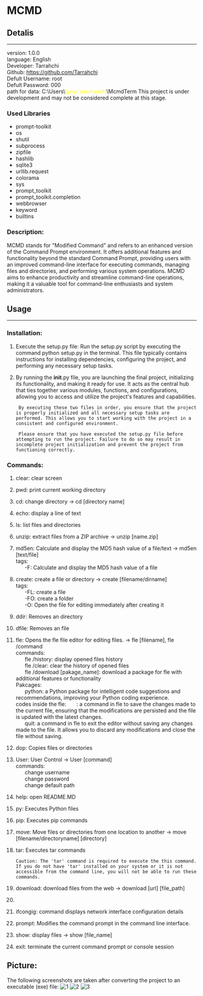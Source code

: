 # MCMD
## Detalis
---
version: 1.0.0<br>
language: English<br>
Developer: Tarrahchi<br>
Github: https://github.com/Tarrahchi<br>
Defult Username: root<br>
Defult Password: 000<br>
path for data: C:\\Users\\<font color="yellow">[your usernaem]</font>\\McmdTerm
                This project is under development and may not be considered complete at this stage.
### Used Libraries
- prompt-toolkit
- os
- shutil
- subprocess
- zipfile
- hashlib
- sqlite3
- urllib.request
- colorama
- sys
- prompt_toolkit
- prompt_toolkit.completion
- webbrowser
- keyword
- builtins

### <b>Description</b>:
MCMD stands for "Modified Command" and refers to an enhanced version of the Command Prompt environment. It offers additional features and functionality beyond the standard Command Prompt, providing users with an improved command-line interface for executing commands, managing files and directories, and performing various system operations. MCMD aims to enhance productivity and streamline command-line operations, making it a valuable tool for command-line enthusiasts and system administrators.

## Usage
---
### Installation:
1. Execute the setup.py file: Run the setup.py script by executing the command python setup.py in the terminal. This file typically contains instructions for installing dependencies, configuring the project, and performing any necessary setup tasks.

2. By running the __init__.py file, you are launching the final project, initializing its functionality, and making it ready for use. It acts as the central hub that ties together various modules, functions, and configurations, allowing you to access and utilize the project's features and capabilities.

        By executing these two files in order, you ensure that the project is properly initialized and all necessary setup tasks are performed. This allows you to start working with the project in a consistent and configured environment.

        Please ensure that you have executed the setup.py file before attempting to run the project. Failure to do so may result in incomplete project initialization and prevent the project from functioning correctly.

### Commands:
1. clear: clear screen
2. pwd: print current working directory
3. cd: change directory -> cd [directory name]
4. echo: display a line of text
5. ls: list files and directories
6. unzip: extract files from a ZIP archive -> unzip [name.zip]
7. md5en: Calculate and display the MD5 hash value of a file/text -> md5en <tags> [text/file]<br>
tags:<br>
&nbsp;&nbsp;&nbsp;&nbsp;&nbsp;&nbsp;-F: Calculate and display the MD5 hash value of a file
8. create: create a file or directory -> create <tags> [filename/dirname]<br>
tags: <br>
&nbsp;&nbsp;&nbsp;&nbsp;&nbsp;&nbsp;-FL: create a file<br>
&nbsp;&nbsp;&nbsp;&nbsp;&nbsp;&nbsp;-FO: create a folder<br>
&nbsp;&nbsp;&nbsp;&nbsp;&nbsp;&nbsp;-O: Open the file for editing immediately after creating it
9. ddir: Removes an directory
10. dfile: Removes an file
11. fle: Opens the fle file editor for editing files. -> fle [filename], fle /command<br>
commands:<br>
&nbsp;&nbsp;&nbsp;&nbsp;&nbsp;&nbsp;fle /history: display opened files history<br>
&nbsp;&nbsp;&nbsp;&nbsp;&nbsp;&nbsp;fle /clear: clear the history of opened files<br>
&nbsp;&nbsp;&nbsp;&nbsp;&nbsp;&nbsp;fle /download [pakage_name]: download a package for fle with additional features or functionality <br>
Pakcages:<br>
&nbsp;&nbsp;&nbsp;&nbsp;&nbsp;&nbsp;python: a Python package for intelligent code suggestions and recommendations, improving your Python coding experience.<br>
codes inside the fle:
&nbsp;&nbsp;&nbsp;&nbsp;&nbsp;&nbsp;<save>: a command in fle to save the changes made to the current file, ensuring that the modifications are persisted and the file is updated with the latest changes.<br>
&nbsp;&nbsp;&nbsp;&nbsp;&nbsp;&nbsp;quit: a command in fle to exit the editor without saving any changes made to the file. It allows you to discard any modifications and close the file without saving.<br>
12. dop: Copies files or directories
13. User: User Control -> User [command]<br>
commands:<br>
&nbsp;&nbsp;&nbsp;&nbsp;&nbsp;&nbsp;change username<br>
&nbsp;&nbsp;&nbsp;&nbsp;&nbsp;&nbsp;change password<br>
&nbsp;&nbsp;&nbsp;&nbsp;&nbsp;&nbsp;change default path<br>
14. help: open README.MD
15. py: Executes Python files
16. pip: Executes pip commands
17. move: Move files or directories from one location to another -> move [filename/directoryname] [directory]
18. tar: Executes tar commands

        Caution: The 'tar' command is required to execute the this command. If you do not have 'tar' installed on your system or it is not accessible from the command line, you will not be able to run these commands.
19. download: download files from the web -> download [url] [file_path]
20. 
21. ifcongig: command displays network interface configuration details
22. prompt: Modifies the command prompt in the command line interface.
23. show: display files -> show [file_name] 
24. exit: terminate the current command prompt or console session

## Picture:
The following screenshots are taken after converting the project to an executable (exe) file:
![1](https://lh3.googleusercontent.com/fife/APg5EOZhyQZoxQLHMs-5nsngC4VIsS0OMwI8j4JarZ3oqHWQmwUuWwYgCAqX1PtNhPrEf5TFYS06dJpy9rEPSnNJcm88xcNd2EcpOC1KLLcz9rnX8kAamf-NgHHhBsedYqJeLjZHqG0M2LSZmAk4atTtI-n8pDSYV9GGSPXrQn9K2gwDO4t2bZT0w-K8-L-2iovSl2o4-tkgcAaMIoHJjIgLxM4TzgrjOPmk8_p9p5zIf6PCXId1tm6uTjso-RJBhRxJf6m_7zvQ90jbJnAYm8PS650zHxfw0tc6O0_l-p6PzlcAgla2vOFVbckNehHecs_Bx7ume9LgMlS8GRwjor1uUSxOzeVhOpoVifXQ80KBaxrPEsMbtKdhkYMTyS4Yty5a7rN4lC7rRQ_xUHlIURXOVMr2S3ce1o2e6llvLa3VTOxnZqKEiJrf4fndMoEQH3642fu3sFebBtu8MTjz6vkkoQ6P7wD9cLhLjoGqfk793t5gsWfzIb-cHQKOFLDMKqNyeD_V_6SBPJkGUoFoaHTlnq9RGRmhXcI0u-_UG0NIn2dxVQV3DKSmnol3o52pGpzrAqJzy7kZui-rp3_mGJ1NFCxP6ulC1Q1s8_0K7kmGVE9JSWj1zMMwreerjBiHsjiDT8G1oqa0CacqB76LNAHswkd3OCBbz8by7O6u42iFWLpEGD6rylbJwYTvCwRZxE8C22DLqfUL73Dh9Feq8yiFTzt-mf6KLXYnmNWyl0ICzhgpLvE0ribWPvEDwDYSG2OahVCUBVJfLoIEG2ZonwRncVd-s70qUWWvgrti8hhYBrCRk6wYXIYTsV6npsiGvh-0ARqCusq2EHlKEr5Pj5d4lSF1iWF8UHzFbBFctYYS-PwcgACjMrGqqz3gaGIUXEv_vXoP3b1G9RJ2VXuHqDwZ6yGtwEnWpQxwCaKQ3MX-nG_Yh9enzMFU7AEyqQEQMAeD458frnIkT2PJu7YSoIuBX15QdUfEbjp_Owf8RW9fNooMBup-y0cuGVGFo3nS1AQyR1uy9VqesFXPNcbeaZIL7NivxOoV3rbgy1wFYeqJHBO_8-ZRc19hMA-q81Zhe7rQR1t9Q9KtCC51OrHpsC5MMaACSUt6zdFidcn4Ym2CHyGCj0Aq0rfKCSzCOftItSmm8YOvR_VjHEqRzquRgY1Fai-Q_8lkJXopaZlBp74velTbc1Jfnb0NSdwekePA8z36CJCxLeTFMe2h77pjc-OJIRC01cgHJOttX2Z2pLpUdxXcwGSVIp76urKh_qDub1W9bLD1OzogOd2P6Ue-1CO4mEGvlYTRwMVUNMwqqGmAkDa3ZN8iHB11RqIzoZIQDLHpW1QKQh8Zu-7ahktO0pqbNBO25e9L_RC67_iG1qY5PeyemxatuWc9InInJdWH8nOCj404T3-XxV95tdELdu9_7GDMtskMlJ03H-WhsxMYky1OO3WwkhY7deLr9P15CfzFQ3pJ0IlK9Fss7pThchpUqUeDIPl_ckiXC1j1O2uIJuUxguZrK6hlUFFOi6Rb3f0=w1366-h615)
![2](https://lh3.googleusercontent.com/fife/APg5EOZImuSRnAAk4lhEppKJxPrNrUi330icw3m0I1bE-KokayzxxAuHGk5-fzJymc_voux3uGKPc9JwSc9I17pDuCh91Y9_g57-xfUyZicDWzFd2gyTufCMddG71I45J6bhL8GcGu9SrUFG1cihwFFXp1DxfNRzspt44A5zPb4OECXcOavDjzkC-f5heBnvve4gqvjX4JXtfu2dfttvALiGvwgG28x2rZ4VX31gtcGvMmsSCZ-nhGL0wVwgYwLLu0tp5ArrfKGbAIXHsywgVYm09Cw5lIlQUkEMMKBY3zgODmd8Zj80EEKiz9n1QT6iIs89E1eskEJsZukXD7D66U2sSb6VC8ts9yZT-N5CDQn6DwZvHyefVY0mGH1GXLrxlMb35lq1GRySSoqXDeieE3pHRcaRVccIss5wYEzXOeEdWPmUdDiSJ2fI3UKMPE7Yf8FGcGSFqTtMp6kvjfH3i4GSP3P3yFN9dxnOSwvWd2HSd4aBXCSI5VYhwbQN6UmZj-8kUvLoDCTZq4exTzMjUWrxA6iqrW-c7IIy52B0KeEb75gksZHxZiEpHluLOvDE8iEvwEK8xSYSVkK0c0_bXYNkQpj3Kzbh3-jFY-6wTlLV5pvHc1B1yWksI8Hxk6jmn7NehP3C7XJwqxsqDk9hvk5C2xyP9ODzqITtGuE-C57x1LJ1U9t3raf3cw-Pb-rRA0eftR65VpZSONVrLkEEy2BLjZi1139FuOak_92PX5Bv3bIR5P2mJD8B_3YfR2Cq47KV4l4TLSCeGkbWY5BP0w4ri8aLNpeO93CrynIu7ryBum1iA0rFFASQs--AlXfZx51eNLyOsAO32xxsXcqIP2O5MJRQcxpNYYGBiNFcJzh9HVFxN-MMuBebwKjnojYFmVpHi8zxdOTn2c4VmXxvvCGQeTtojMFKp0fg-D3BBKqKVZ2qER1ub9HBAQ6l3DpV0lTXvI9bhB3gKjw45tM74y9VGxWaeABhmu1kUefiErPsqzG3XaJrXRnBWWK4b_GC5QexGfyZ8bPZWulfvoppxlqiARxWEKPVkK3mwbzCncvDjVUVwHuqCB5Dv_q8fQVRf-1g6O4RfVhb8Mv_SPHHZVuX2qA7U98xcUko6vCJvtbtDwSlPOdo4EwLgNBDlB0U4nkboz3pkOdSHBMKDVCAg0RmJ8CRBCR0ttHwdn4GEWI5E-ZGry_K4BCECbjwu9k2gzMUSq6gyH4QQBPBfx3OlcuMCLW6Wa4dfDh5C1K3_dk_Ov7GkXLUdKYTPoPs892vjm6mPXx_ptNIoN-u1ejV2AHgwjfjg831LVTY4bZDeKL0nNR12hghiFPArLuzw13ZGjKp54SQltIEyEpRlYmuMOaHY00jF8wQ4zi846Zb1IYlyfPQIJevNvRdONg0jRyjNym1GmqEP_xkbzDC2vYE2pWUZOxIvGgSSfGQ1rF4Wog5TA-9hH9kAloKgf8Fd7wfDCVGPv_JxeUkcz0AT07p4O7d999WvIpy876kY2IXC95ZiGncvRU-iY4D51UTeLB025c=w1366-h295)
![3](https://lh3.googleusercontent.com/fife/APg5EOY1G-5VTgHb_tOZXez5uChDX8-HCmAVYDfQ6xBCiDOevqBXveBk4s1Nut7cEGSfKiK3BUdn0ZzUEaYDKtEQqvIqLHO60G2d4Bnlawy_xd9K_LdtG5M1WLhuN6wYRNOpHAgf6m6A5tNlspJtnc5OaSKYMO4fe50bTzHC15d9k05rsvNknx_X5P_ISkTV2tqeE9Xci2qEFv1ghGHjsY2h-25jpXIhBtvQiIEJwv3DrmCRIBL2B_Rq3UYsScP2ji2LkwWKw3YAWPYg-yirpRtqiaEFN_im9y6brIaZBlkYO3cgOoYmQ6jcWXjRslgf9tsJuNGigoQeusNZ-9a02O-BVeVWdH-KEZg4iNm_7Fc-Dmnj-V49l2EAG5jC33ljFBdEZxf-5O38fLEp4ruacLxj5lnhF0rXIaj2-KFv6E4Y1QOzARpxfXsNSqBtYZJySMIiKqSU8e1xMnqLgc2uoTJc1ezu7Ka9MhGPecb9-J5U2t2yUFN35fkriPwcvuxVLdKpxrnD7--CA72vbzUSXOM_zZP4bM1z1-7WOchkEMSlwbY72ypshg9bN1UW0WpSmeWLKBcGN6rCbXSI8V9pvX6CPgHNJfkJwZn7VB3wq3vbjD1BacVzcLRGj7pCf9U5HW9fv3eTy6OG3hAfJKEahMTiI-I9Rpx1hM3xe2PLOkScQvPeliTus5reqBstljwuZ8mua6xSd-niEYa7-TXhcm_jUAPukFyZoIou_72IAJXPm_C1yRmTYieQEKsKOOD13OfwMUSeb5cTF2wtyGp8DlSC1XcjHlTwt4h79Cs5RaoVnE-RV5dn_KCidyxwsTDh0T4_b7cOvgGTYYM57WoKPAU5wivVnUMn6SbGnetQUlr7sj-_fLoAD8rjTCRKMcb3jQ2lItCuRaw1AkS9Vtp54Aab3eslPrTMUdAQrFpaedW7Pfu8H5dmBfJdxlWrDavsaiw0U_G86ujgRW5S2D9Y5PaHemzIXoJMqQN6WiEuWNi-eWzeNvnjsng0IAHg-xlVWysLIWkY9HlBcJpeNgFuMWRtQ7DYY8MLHkABBRYAe-t-8Px4tDu3aJXTLC5s-NjnN6FMueXRwIPCZF9pl61hYcwfbIpFPl4MpAS6mFCYEeMULqsQRu2atsh6m1-Ibhe_LuWf-MfblCVkF1CdUu2UBfgS0K2_Z0WK2Oh26LQSPJAcAmy7dmIYktyYo8zcYXNyCpY-WQd0PT6ktHLCotOuWa-ADl19JqSIkUBUxEFtRZnyjUulVMcF-qcLtqiLoH0kSOAcdx-Tz3UZWJrICwvGRr9cYGpMj7npcy1M6A7D5kIvBuwEaD6EHQ37ERMcw1v28T_388mIKKl3T1qLfosZtCR45ecOvbcQ7ZbTDzK_oBkv7Rn2m6Dn6bLqnCv9UHgCx_vdboR-0Y1xevNrfLsgfd4wbLXH8UKHbZZl6SWOQsNgb21G1-liMMzm5ZbfRuEgJqidKIVJGSqRf3UlQGKAKLgS7_5IpXNO3B2DMI82xKTqG1cLYJlbqgil2IL5iYz41GU=w1366-h411)